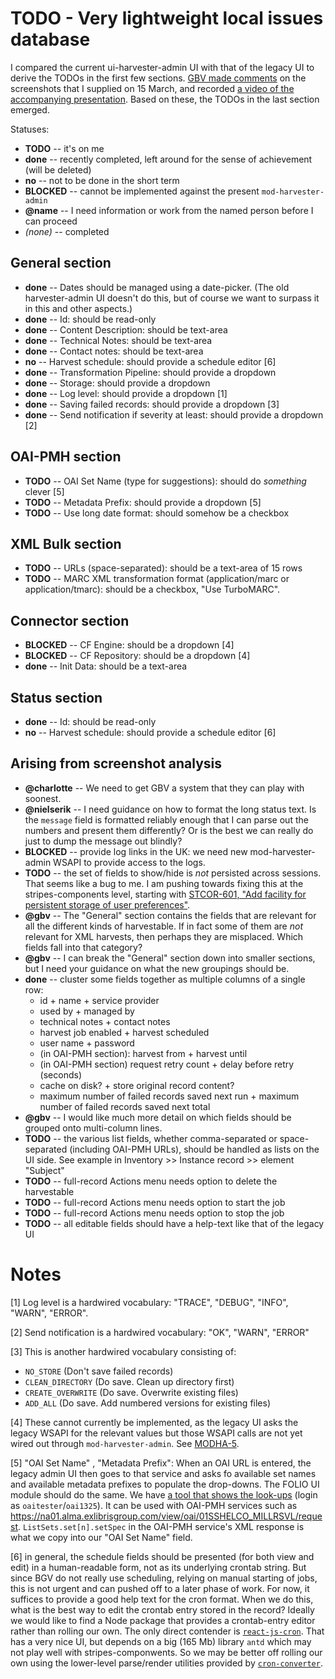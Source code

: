 # TODO - Very lightweight local issues database

I compared the current ui-harvester-admin UI with that of the legacy UI to derive the TODOs in the first few sections. [GBV made comments](https://drive.google.com/file/d/1_PYsNa20k0vmAD09GD2iAuO7D3aaBLHV/view) on the screenshots that I supplied on 15 March, and recorded [a video of the accompanying presentation](https://drive.google.com/file/d/1V7s0ApLVZe-AxQoEy5WTjDaf3YElZlWW/view). Based on these, the TODOs in the last section emerged.

Statuses:
* **TODO** -- it's on me
* **done** -- recently completed, left around for the sense of achievement (will be deleted)
* **no** -- not to be done in the short term
* **BLOCKED** -- cannot be implemented against the present `mod-harvester-admin`
* **@name** -- I need information or work from the named person before I can proceed
* _(none)_ -- completed

## General section

* **done** -- Dates should be managed using a date-picker. (The old harvester-admin UI doesn't do this, but of course we want to surpass it in this and other aspects.)
* **done** -- Id: should be read-only
* **done** -- Content Description: should be text-area
* **done** -- Technical Notes: should be text-area
* **done** -- Contact notes: should be text-area
* **no** -- Harvest schedule: should provide a schedule editor [6]
* **done** -- Transformation Pipeline: should provide a dropdown
* **done** -- Storage: should provide a dropdown
* **done** -- Log level: should provide a dropdown [1]
* **done** -- Saving failed records: should provide a dropdown [3]
* **done** -- Send notification if severity at least: should provide a dropdown [2]


## OAI-PMH section

* **TODO** -- OAI Set Name (type for suggestions): should do _something_ clever [5]
* **TODO** -- Metadata Prefix: should provide a dropdown [5]
* **TODO** -- Use long date format: should somehow be a checkbox


## XML Bulk section

* **TODO** -- URLs (space-separated): should be a text-area of 15 rows
* **TODO** -- MARC XML transformation format (application/marc or application/tmarc): should be a checkbox, "Use TurboMARC".


## Connector section

* **BLOCKED** -- CF Engine: should be a dropdown [4]
* **BLOCKED** -- CF Repository: should be a dropdown [4]
* **done** -- Init Data: should be a text-area

## Status section

* **done** -- Id: should be read-only
* **no** -- Harvest schedule: should provide a schedule editor [6]

## Arising from screenshot analysis

* **@charlotte** -- We need to get GBV a system that they can play with soonest.
* **@nielserik** -- I need guidance on how to format the long status text. Is the `message` field is formatted reliably enough that I can parse out the numbers and present them differently? Or is the best we can really do just to dump the message out blindly?
* **BLOCKED** -- provide log links in the UK: we need new mod-harvester-admin WSAPI to provide access to the logs.
* **TODO** -- the set of fields to show/hide is _not_ persisted across sessions. That seems like a bug to me. I am pushing towards fixing this at the stripes-components level, starting with [STCOR-601, "Add facility for persistent storage of user preferences"](https://issues.folio.org/browse/STCOR-601).
* **@gbv** -- The "General" section contains the fields that are relevant for all the different kinds of harvestable. If in fact some of them are _not_ relevant for XML harvests, then perhaps they are misplaced. Which fields fall into that category?
* **@gbv** -- I can break the "General" section down into smaller sections, but I need your guidance on what the new groupings should be.
* **done** -- cluster some fields together as multiple columns of a single row:
  * id + name + service provider
  * used by + managed by
  * technical notes + contact notes
  * harvest job enabled + harvest scheduled
  * user name + password
  * (in OAI-PMH section): harvest from + harvest until
  * (in OAI-PMH section) request retry count + delay before retry (seconds)
  * cache on disk? + store original record content?
  * maximum number of failed records saved next run + maximum number of failed records saved next total
* **@gbv** -- I would like much more detail on which fields should be grouped onto multi-column lines.
* **TODO** -- the various list fields, whether comma-separated or space-separated (including OAI-PMH URLs), should be handled as lists on the UI side. See example in Inventory >> Instance record >> element "Subject"
* **TODO** -- full-record Actions menu needs option to delete the harvestable
* **TODO** -- full-record Actions menu needs option to start the job
* **TODO** -- full-record Actions menu needs option to stop the job
* **TODO** -- all editable fields should have a help-text like that of the legacy UI


# Notes

[1] Log level is a hardwired vocabulary:  "TRACE", "DEBUG", "INFO", "WARN", "ERROR".

[2] Send notification is a hardwired vocabulary: "OK", "WARN", "ERROR"

[3] This is another hardwired vocabulary consisting of:
* `NO_STORE` (Don't save failed records)
* `CLEAN_DIRECTORY` (Do save. Clean up directory first)
* `CREATE_OVERWRITE` (Do save. Overwrite existing files)
* `ADD_ALL` (Do save. Add numbered versions for existing files)

[4] These cannot currently be implemented, as the legacy UI asks the legacy WSAPI for the relevant values but those WSAPI calls are not yet wired out through `mod-harvester-admin`. See [MODHA-5](https://issues.folio.org/browse/MODHA-5).

[5] "OAI Set Name" , "Metadata Prefix":   When an OAI URL is entered, the legacy admin UI then goes to that service and asks fo available set names and available metadata prefixes to populate the drop-downs. The FOLIO UI module should do the same. We have [a tool that shows the look-ups](https://oai-pmh-viewer.reshare-dev.indexdata.com/) (login as `oaitester`/`oai1325`). It can be used with OAI-PMH services such as https://na01.alma.exlibrisgroup.com/view/oai/01SSHELCO_MILLRSVL/request. `ListSets.set[n].setSpec` in the OAI-PMH service's XML response is what we copy into our "OAI Set Name" field.

[6] in general, the schedule fields should be presented (for both view and edit) in a human-readable form, not as its underlying crontab string. But since BGV do not really use scheduling, relying on manual starting of jobs, this is not urgent and can pushed off to a later phase of work. For now, it suffices to provide a good help text for the cron format. When we do this, what is the best way to edit the crontab entry stored in the record? Ideally we would like to find a Node package that provides a crontab-entry editor rather than rolling our own. The only direct contender is
[`react-js-cron`](https://github.com/xrutayisire/react-js-cron).
That has a very nice UI, but depends on a big (165 Mb) library `antd` which may not play well with stripes-componwents. So we may be better off rolling our own using the lower-level parse/render utilities provided by
[`cron-converter`](https://github.com/roccivic/cron-converter).

